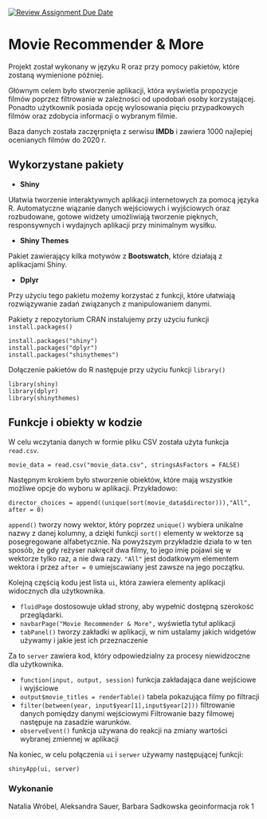 [![Review Assignment Due Date](https://classroom.github.com/assets/deadline-readme-button-8d59dc4de5201274e310e4c54b9627a8934c3b88527886e3b421487c677d23eb.svg)](https://classroom.github.com/a/tauthlex)

# Movie Recommender & More
Projekt został wykonany w języku R oraz przy pomocy pakietów, które zostaną wymienione później. 

Głównym celem było stworzenie aplikacji, która wyświetla propozycje filmów poprzez filtrowanie w zależności od upodobań osoby korzystającej. Ponadto użytkownik posiada opcję wylosowania pięciu przypadkowych filmów oraz zdobycia informacji o wybranym filmie. 

Baza danych została zaczęrpnięta z serwisu **IMDb** i zawiera 1000 najlepiej ocenianych filmów do 2020 r. 
## Wykorzystane pakiety
* **Shiny**

Ułatwia tworzenie interaktywnych aplikacji internetowych za pomocą języka R. Automatyczne wiązanie danych wejściowych i wyjściowych oraz rozbudowane, gotowe widżety umożliwiają tworzenie pięknych, responsywnych i wydajnych aplikacji przy minimalnym wysiłku.

* **Shiny Themes**

Pakiet zawierający kilka motywów z **Bootswatch**, które działają z aplikacjami Shiny.

* **Dplyr**

Przy użyciu tego pakietu możemy korzystać z funkcji, które ułatwiają rozwiązywanie zadań związanych z manipulowaniem danymi. 

Pakiety z repozytorium CRAN instalujemy przy użyciu funkcji `install.packages()`
```
install.packages("shiny")
install.packages("dplyr")
install.packages("shinythemes")
```

Dołączenie pakietów do R następuje przy użyciu funkcji `library()`
```
library(shiny)
library(dplyr) 
library(shinythemes) 
```
## Funkcje i obiekty w kodzie
W celu wczytania danych w formie pliku CSV została użyta funkcja `read.csv`.
```
movie_data = read.csv("movie_data.csv", stringsAsFactors = FALSE)
```

Następnym krokiem było stworzenie obiektów, które mają wszystkie możliwe opcje do wyboru w aplikacji. Przykładowo:
```
director_choices = append((unique(sort(movie_data$director))),"All", after = 0)
```
`append()` tworzy nowy wektor, który poprzez `unique()` wybiera unikalne nazwy z danej kolumny, a dzięki funkcji `sort()` elementy w wektorze są posegregowane alfabetycznie. Na powyższym przykładzie działa to w ten sposób, że gdy reżyser nakręcił dwa filmy, to jego imię pojawi się w wektorze tylko raz, a nie dwa razy. `"All"` jest dodatkowym elementem wektora i przez `after = 0` umiejscawiany jest zawsze na jego początku.

Kolejną częścią kodu jest lista `ui`, która zawiera elementy aplikacji widocznych dla użytkownika. 
* `fluidPage` dostosowuje układ strony, aby wypełnić dostępną szerokość przeglądarki.
* `navbarPage("Movie Recommender & More",` wyświetla tytuł aplikacji
* `tabPanel()` tworzy zakładki w aplikacji, w nim ustalamy jakich widgetów używamy i jakie jest ich przeznaczenie

Za to `server` zawiera kod, który odpowiedzialny za procesy niewidzoczne dla użytkownika.
* `function(input, output, session)` funkcja zakładająca dane wejściowe i wyjściowe
* `output$movie_titles = renderTable()` tabela pokazująca filmy po filtracji
*  `filter(between(year, input$year[1],input$year[2]))` filtrowanie danych pomiędzy danymi wejściowymi
Filtrowanie bazy filmowej następuje na zasadzie warunków. 
* `observeEvent()` funkcja używana do reakcji na zmiany wartości wybranej zmiennej w aplikacji

Na koniec, w celu połączenia `ui` i `serwer` używamy następującej funkcji:
```
shinyApp(ui, server)
```
### Wykonanie
Natalia Wróbel, Aleksandra Sauer, Barbara Sadkowska
geoinformacja rok 1
